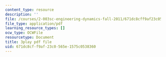 ```yaml
---
content_type: resource
description: ''
file: /courses/2-003sc-engineering-dynamics-fall-2011/671dc8cff9af23c0565e1575c0538360_tm51lwadMOc.pdf
file_type: application/pdf
learning_resource_types: []
ocw_type: OCWFile
resourcetype: Document
title: 3play pdf file
uid: 671dc8cf-f9af-23c0-565e-1575c0538360
---
```

